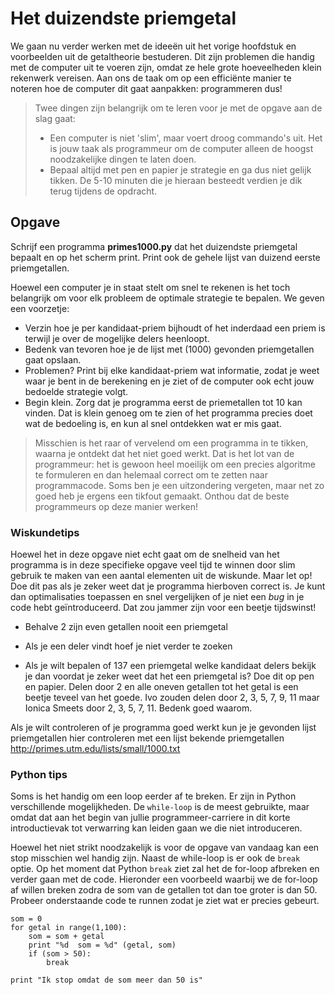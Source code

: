 # Het duizendste priemgetal

We gaan nu verder werken met de ideeën uit het vorige hoofdstuk en voorbeelden uit de getaltheorie bestuderen. Dit zijn problemen die handig met de computer uit te voeren zijn, omdat ze hele grote hoeveelheden klein rekenwerk vereisen. Aan ons de taak om op een efficiënte manier te noteren hoe de computer dit gaat aanpakken: programmeren dus!

> Twee dingen zijn belangrijk om te leren voor je met de opgave aan de slag gaat:
> 
> - Een computer is niet 'slim', maar voert droog commando's uit. Het is jouw taak als programmeur  om de computer alleen de hoogst noodzakelijke dingen te laten doen. 
> - Bepaal altijd met pen en papier je strategie en ga dus niet gelijk tikken. De 5-10 minuten die je hieraan besteedt verdien je dik terug tijdens de opdracht.
 
## Opgave

Schrijf een programma **primes1000.py** dat het duizendste priemgetal bepaalt en op het scherm print. Print ook de gehele lijst van duizend eerste priemgetallen.

Hoewel een computer je in staat stelt om snel te rekenen is het toch belangrijk om voor elk probleem de optimale strategie te bepalen. We geven een voorzetje:

- Verzin hoe je per kandidaat-priem bijhoudt of het inderdaad een priem is terwijl je over de mogelijke delers heenloopt.
- Bedenk van tevoren hoe je de lijst met (1000) gevonden priemgetallen gaat opslaan.
- Problemen? Print bij elke kandidaat-priem wat informatie, zodat je weet waar je bent in de berekening en je ziet of de computer ook echt jouw bedoelde strategie volgt.
- Begin klein. Zorg dat je programma eerst de priemetallen tot 10 kan vinden. Dat is klein genoeg om te zien of het programma precies doet wat de bedoeling is, en kun al snel ontdekken wat er mis gaat.

> Misschien is het raar of vervelend om een programma in te tikken, waarna je ontdekt dat het niet goed werkt. Dat is het lot van de programmeur: het is gewoon heel moeilijk om een precies algoritme te formuleren en dan helemaal correct om te zetten naar programmacode. Soms ben je een uitzondering vergeten, maar net zo goed heb je ergens een tikfout gemaakt. Onthou dat de beste programmeurs op deze manier werken!

     
### Wiskundetips

Hoewel het in deze opgave niet echt gaat om de snelheid van het programma is in deze specifieke opgave veel tijd te winnen door slim gebruik te maken van een aantal elementen uit de wiskunde. Maar let op! Doe dit pas als je zeker weet dat je programma hierboven correct is. Je kunt dan optimalisaties toepassen en snel vergelijken of je niet een *bug* in je code hebt geïntroduceerd. Dat zou jammer zijn voor een beetje tijdswinst!

- Behalve 2 zijn even getallen nooit een priemgetal

- Als je een deler vindt hoef je niet verder te zoeken

- Als je wilt bepalen of 137 een priemgetal welke kandidaat delers bekijk je dan voordat je zeker 
  weet dat het een priemgetal is? Doe dit op pen en papier. Delen door 2 en alle oneven getallen 
  tot het getal is een beetje teveel van het goede. Ivo zouden delen door 2, 3, 5, 7, 9, 11 maar 
  Ionica Smeets door 2, 3, 5, 7, 11. Bedenk goed waarom.

Als je wilt controleren of je programma goed werkt kun je je gevonden lijst priemgetallen hier controleren met een lijst bekende priemgetallen <http://primes.utm.edu/lists/small/1000.txt>


### Python tips

Soms is het handig om een loop eerder af te breken. Er zijn in Python verschillende mogelijkheden. De `while-loop` is 
de meest gebruikte, maar omdat dat aan het begin van jullie programmeer-carriere in dit korte introductievak tot 
verwarring kan leiden gaan we die niet introduceren. 

Hoewel het niet strikt noodzakelijk is voor de opgave van vandaag kan een stop misschien wel handig zijn. Naast de 
while-loop is er ook de `break` optie. Op het moment dat Python `break` ziet zal het de for-loop afbreken en verder 
gaan met de code. Hieronder een voorbeeld waarbij we de for-loop af willen breken zodra de som van de getallen tot 
dan toe groter is dan 50. Probeer onderstaande code te runnen zodat je ziet wat er precies gebeurt.

    som = 0
    for getal in range(1,100):
        som = som + getal
        print "%d  som = %d" (getal, som)
        if (som > 50): 
            break
            
    print "Ik stop omdat de som meer dan 50 is"  